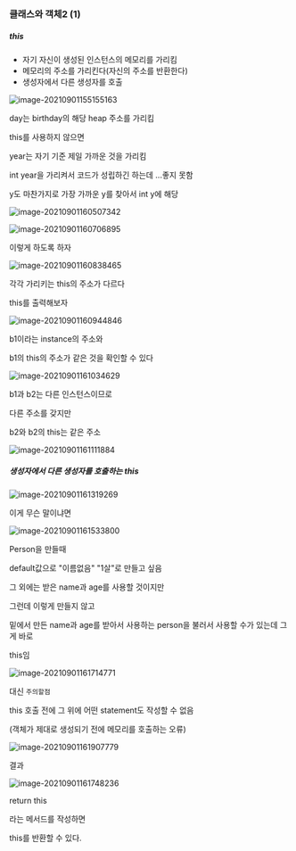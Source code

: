 ### 클래스와 객체2 (1)



##### this

- 자기 자신이 생성된 인스턴스의 메모리를 가리킴
- 메모리의 주소를 가리킨다(자신의 주소를 반환한다)
- 생성자에서 다른 생성자를 호출



![image-20210901155155163](C:\Users\multicampus\AppData\Roaming\Typora\typora-user-images\image-20210901155155163.png)

day는 birthday의 해당 heap 주소를 가리킴





 this를 사용하지 않으면

year는 자기 기준 제일 가까운 것을 가리킴

int year을 가리켜서 코드가 성립하긴 하는데 ...좋지 못함

y도 마찬가지로 가장 가까운 y를 찾아서 int y에 해당

![image-20210901160507342](C:\Users\multicampus\AppData\Roaming\Typora\typora-user-images\image-20210901160507342.png)





![image-20210901160706895](C:\Users\multicampus\AppData\Roaming\Typora\typora-user-images\image-20210901160706895.png)

이렇게 하도록 하자



![image-20210901160838465](C:\Users\multicampus\AppData\Roaming\Typora\typora-user-images\image-20210901160838465.png)

각각 가리키는 this의 주소가 다르다



this를 출력해보자

![image-20210901160944846](C:\Users\multicampus\AppData\Roaming\Typora\typora-user-images\image-20210901160944846.png)

b1이라는 instance의 주소와

b1의 this의 주소가 같은 것을 확인할 수 있다



![image-20210901161034629](C:\Users\multicampus\AppData\Roaming\Typora\typora-user-images\image-20210901161034629.png)

b1과 b2는 다른 인스턴스이므로

다른 주소를 갖지만

b2와 b2의 this는 같은 주소



![image-20210901161111884](C:\Users\multicampus\AppData\Roaming\Typora\typora-user-images\image-20210901161111884.png)

##### 생성자에서 다른 생성자를 호출하는 this

![image-20210901161319269](C:\Users\multicampus\AppData\Roaming\Typora\typora-user-images\image-20210901161319269.png)

이게 무슨 말이냐면

![image-20210901161533800](C:\Users\multicampus\AppData\Roaming\Typora\typora-user-images\image-20210901161533800.png)

Person을 만들때

default값으로 "이름없음" "1살"로 만들고 싶음

그 외에는 받은 name과 age를 사용할 것이지만



그런데 이렇게 만들지 않고

밑에서 만든 name과 age를 받아서 사용하는 person을 불러서 사용할 수가 있는데 그게 바로

this임



![image-20210901161714771](C:\Users\multicampus\AppData\Roaming\Typora\typora-user-images\image-20210901161714771.png)

대신 `주의할점`

this 호출 전에 그 위에 어떤 statement도 작성할 수 없음

(객체가 제대로 생성되기 전에 메모리를 호출하는 오류)

![image-20210901161907779](C:\Users\multicampus\AppData\Roaming\Typora\typora-user-images\image-20210901161907779.png)



결과

![image-20210901161748236](C:\Users\multicampus\AppData\Roaming\Typora\typora-user-images\image-20210901161748236.png)





return this

라는 메서드를 작성하면

this를 반환할 수 있다.
